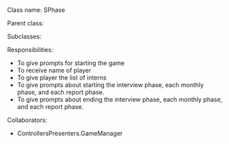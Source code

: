 Class name: SPhase

Parent class: 

Subclasses:

Responsibilities:
* To give prompts for starting the game
* To receive name of player
* To give player the list of interns
* To give prompts about starting the interview phase, each monthly phase, and each report phase.
* To give prompts about ending the interview phase, each monthly phase, and each report phase.


Collaborators:
* ControllersPresenters.GameManager